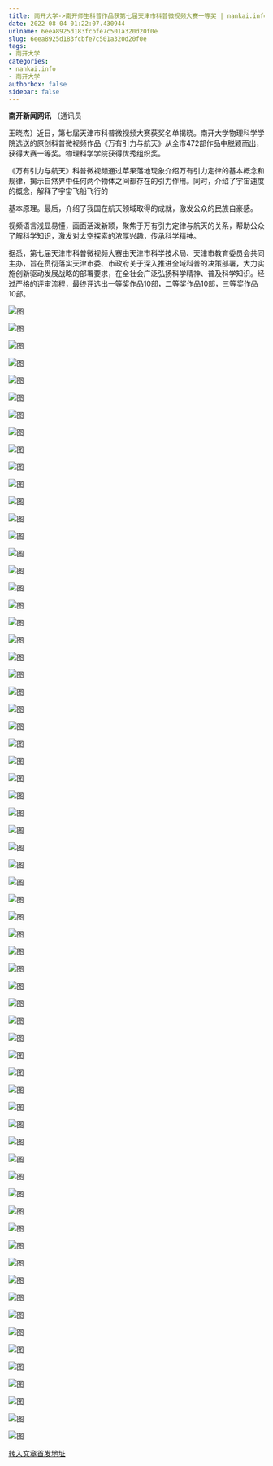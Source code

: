 ```yaml
---
title: 南开大学->南开师生科普作品获第七届天津市科普微视频大赛一等奖 | nankai.info
date: 2022-08-04 01:22:07.430944
urlname: 6eea8925d183fcbfe7c501a320d20f0e
slug: 6eea8925d183fcbfe7c501a320d20f0e
tags: 
- 南开大学
categories:
- nankai.info
- 南开大学
authorbox: false
sidebar: false
---
```

**南开新闻网讯** （通讯员

王晓杰）近日，第七届天津市科普微视频大赛获奖名单揭晓。南开大学物理科学学院选送的原创科普微视频作品《万有引力与航天》从全市472部作品中脱颖而出，获得大赛一等奖。物理科学学院获得优秀组织奖。

《万有引力与航天》科普微视频通过苹果落地现象介绍万有引力定律的基本概念和规律，揭示自然界中任何两个物体之间都存在的引力作用。同时，介绍了宇宙速度的概念，解释了宇宙飞船飞行的
<!--more-->
基本原理。最后，介绍了我国在航天领域取得的成就，激发公众的民族自豪感。

视频语言浅显易懂，画面活泼新颖，聚焦于万有引力定律与航天的关系，帮助公众了解科学知识，激发对太空探索的浓厚兴趣，传承科学精神。

据悉，第七届天津市科普微视频大赛由天津市科学技术局、天津市教育委员会共同主办，旨在贯彻落实天津市委、市政府关于深入推进全域科普的决策部署，大力实施创新驱动发展战略的部署要求，在全社会广泛弘扬科学精神、普及科学知识。经过严格的评审流程，最终评选出一等奖作品10部，二等奖作品10部，三等奖作品10部。

![图](http://news.nankai.edu.cn/ywsd/system/2022/07/28/g)

![图](http://news.nankai.edu.cn/ywsd/system/2022/07/28/n)

![图](http://news.nankai.edu.cn/ywsd/system/2022/07/28/p)

![图](http://news.nankai.edu.cn/ywsd/system/2022/07/28/)

![图](http://news.nankai.edu.cn/ywsd/system/2022/07/28/2)

![图](http://news.nankai.edu.cn/ywsd/system/2022/07/28/7)

![图](http://news.nankai.edu.cn/ywsd/system/2022/07/28/7)

![图](http://news.nankai.edu.cn/ywsd/system/2022/07/28/6)

![图](http://news.nankai.edu.cn/ywsd/system/2022/07/28/b)

![图](http://news.nankai.edu.cn/ywsd/system/2022/07/28/e)

![图](http://news.nankai.edu.cn/ywsd/system/2022/07/28/d)

![图](http://news.nankai.edu.cn/ywsd/system/2022/07/28/7)

![图](http://news.nankai.edu.cn/ywsd/system/2022/07/28/_)

![图](http://news.nankai.edu.cn/ywsd/system/2022/07/28/6)

![图](http://news.nankai.edu.cn/ywsd/system/2022/07/28/0)

![图](http://news.nankai.edu.cn/ywsd/system/2022/07/28/1)

![图](http://news.nankai.edu.cn/ywsd/system/2022/07/28/7)

![图](http://news.nankai.edu.cn/ywsd/system/2022/07/28/4)

![图](http://news.nankai.edu.cn/ywsd/system/2022/07/28/0)

![图](http://news.nankai.edu.cn/ywsd/system/2022/07/28/0)

![图](http://news.nankai.edu.cn/ywsd/system/2022/07/28/0)

![图](http://news.nankai.edu.cn/ywsd/system/2022/07/28/3)

![图](http://news.nankai.edu.cn/ywsd/system/2022/07/28/0)

![图](http://news.nankai.edu.cn/ywsd/system/2022/07/28/0)

![图](http://news.nankai.edu.cn/)

![图](http://news.nankai.edu.cn/ywsd/system/2022/07/28/1)

![图](http://news.nankai.edu.cn/ywsd/system/2022/07/28/7)

![图](http://news.nankai.edu.cn/ywsd/system/2022/07/28/4)

![图](http://news.nankai.edu.cn/)

![图](http://news.nankai.edu.cn/ywsd/system/2022/07/28/0)

![图](http://news.nankai.edu.cn/ywsd/system/2022/07/28/0)

![图](http://news.nankai.edu.cn/ywsd/system/2022/07/28/0)

![图](http://news.nankai.edu.cn/)

![图](http://news.nankai.edu.cn/ywsd/system/2022/07/28/3)

![图](http://news.nankai.edu.cn/ywsd/system/2022/07/28/0)

![图](http://news.nankai.edu.cn/ywsd/system/2022/07/28/0)

![图](http://news.nankai.edu.cn/)

![图](http://news.nankai.edu.cn/ywsd/system/2022/07/28/c)

![图](http://news.nankai.edu.cn/ywsd/system/2022/07/28/i)

![图](http://news.nankai.edu.cn/ywsd/system/2022/07/28/p)

![图](http://news.nankai.edu.cn/)

![图](http://news.nankai.edu.cn/ywsd/system/2022/07/28/n)

![图](http://news.nankai.edu.cn/ywsd/system/2022/07/28/c)

![图](http://news.nankai.edu.cn/ywsd/system/2022/07/28/)

![图](http://news.nankai.edu.cn/ywsd/system/2022/07/28/u)

![图](http://news.nankai.edu.cn/ywsd/system/2022/07/28/d)

![图](http://news.nankai.edu.cn/ywsd/system/2022/07/28/e)

![图](http://news.nankai.edu.cn/ywsd/system/2022/07/28/)

![图](http://news.nankai.edu.cn/ywsd/system/2022/07/28/i)

![图](http://news.nankai.edu.cn/ywsd/system/2022/07/28/a)

![图](http://news.nankai.edu.cn/ywsd/system/2022/07/28/k)

![图](http://news.nankai.edu.cn/ywsd/system/2022/07/28/n)

![图](http://news.nankai.edu.cn/ywsd/system/2022/07/28/a)

![图](http://news.nankai.edu.cn/ywsd/system/2022/07/28/n)

![图](http://news.nankai.edu.cn/ywsd/system/2022/07/28/)

![图](http://news.nankai.edu.cn/ywsd/system/2022/07/28/s)

![图](http://news.nankai.edu.cn/ywsd/system/2022/07/28/w)

![图](http://news.nankai.edu.cn/ywsd/system/2022/07/28/e)

![图](http://news.nankai.edu.cn/ywsd/system/2022/07/28/n)

![图](http://news.nankai.edu.cn/)

![图](http://news.nankai.edu.cn/)

![图](http://news.nankai.edu.cn/ywsd/system/2022/07/28/:)

![图](http://news.nankai.edu.cn/ywsd/system/2022/07/28/p)

![图](http://news.nankai.edu.cn/ywsd/system/2022/07/28/t)

![图](http://news.nankai.edu.cn/ywsd/system/2022/07/28/t)

![图](http://news.nankai.edu.cn/ywsd/system/2022/07/28/h)

[转入文章首发地址](http://news.nankai.edu.cn/ywsd/system/2022/07/28/030052303.shtml)